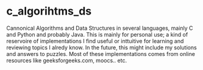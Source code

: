 # c_algorihtms_ds
Cannonical Algorithms and Data Structures in several languages, mainly C and Python and probably Java.
This is mainly for personal use; a kind of reservoire of implementations I find useful or inttuitive for learning and reviewing topics I alredy know.
In the future, this might include my solutions and answers to puzzles.
Most of these implementations comes from online resources like geeksforgeeks.com, moocs.. etc. 
